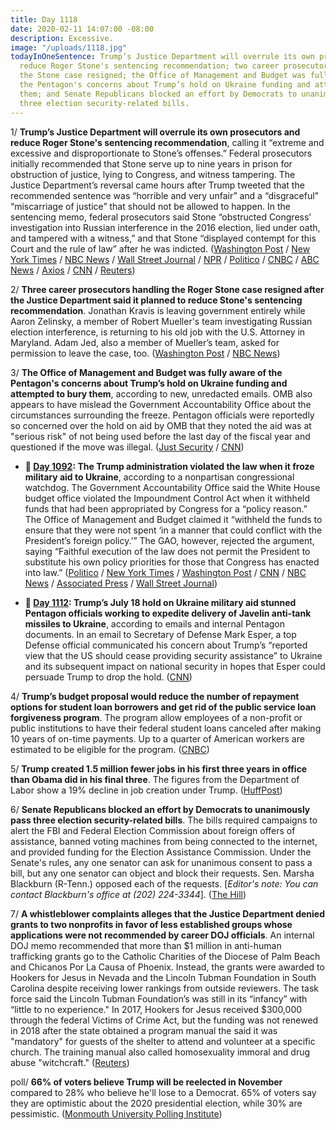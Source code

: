 ```yaml
---
title: Day 1118
date: 2020-02-11 14:07:00 -08:00
description: Excessive.
image: "/uploads/1118.jpg"
todayInOneSentence: Trump’s Justice Department will overrule its own prosecutors and
  reduce Roger Stone's sentencing recommendation; two career prosecutors handling
  the Stone case resigned; the Office of Management and Budget was fully aware of
  the Pentagon's concerns about Trump’s hold on Ukraine funding and attempted to bury
  them; and Senate Republicans blocked an effort by Democrats to unanimously pass
  three election security-related bills.
---
```


1/ **Trump’s Justice Department will overrule its own prosecutors and reduce Roger Stone's sentencing recommendation**, calling it “extreme and excessive and disproportionate to Stone’s offenses.” Federal prosecutors initially recommended that Stone serve up to nine years in prison for obstruction of justice, lying to Congress, and witness tampering. The Justice Department’s reversal came hours after Trump tweeted that the recommended sentence was “horrible and very unfair” and a “disgraceful” “miscarriage of justice” that should not be allowed to happen. In the sentencing memo, federal prosecutors said Stone “obstructed Congress’ investigation into Russian interference in the 2016 election, lied under oath, and tampered with a witness,” and that Stone “displayed contempt for this Court and the rule of law” after he was indicted. ([Washington Post](https://www.washingtonpost.com/national-security/justice-dept-to-reduce-sentencing-recommendation-for-trump-associate-roger-stone-official-says-after-president-calls-it-unfair/2020/02/11/ad81fd36-4cf0-11ea-bf44-f5043eb3918a_story.html) / [New York Times](https://www.nytimes.com/2020/02/11/us/politics/roger-stone-sentencing.html) / [NBC News](https://www.nbcnews.com/politics/politics-news/doj-backpedalling-sentencing-recommendation-trump-ally-roger-stone-n1134961) / [Wall Street Journal](https://www.wsj.com/articles/justice-department-to-ask-for-less-prison-time-for-roger-stone-after-trump-criticism-11581444764) / [NPR](https://www.npr.org/2020/02/11/804888522/doj-to-revise-sentencing-request-for-roger-stone-following-trump-tweet) / [Politico](https://www.politico.com/news/2020/02/11/justice-department-backs-away-stiff-sentence-roger-stone-114006) / [CNBC](https://www.cnbc.com/2020/02/11/trump-ally-roger-stone-will-get-lower-prison-sentence-recommendation.html) / [ABC News](https://abcnews.go.com/Politics/prosecutors-roger-stone-sentenced-years-prison/story?id=68893294) / [Axios](https://www.axios.com/roger-stone-sentencing-memo-wikileaks-0660e47c-dd6f-40e5-ab1d-b298ffc6fd14.html) / [CNN](https://www.cnn.com/2020/02/10/politics/federal-prosecutors-roger-stone-sentencing/index.html) / [Reuters](https://www.reuters.com/article/us-usa-trump-russia-stone-idUSKBN2042LO))

2/ **Three career prosecutors handling the Roger Stone case resigned after the Justice Department said it planned to reduce Stone's sentencing recommendation**. Jonathan Kravis is leaving government entirely while Aaron Zelinsky, a member of Robert Mueller's team investigating Russian election interference, is returning to his old job with the U.S. Attorney in Maryland. Adam Jed, also a member of Mueller’s team, asked for permission to leave the case, too. ([Washington Post](https://www.washingtonpost.com/national-security/justice-dept-to-reduce-sentencing-recommendation-for-trump-associate-roger-stone-official-says-after-president-calls-it-unfair/2020/02/11/ad81fd36-4cf0-11ea-bf44-f5043eb3918a_story.html) / [NBC News](https://www.nbcnews.com/politics/politics-news/doj-backpedalling-sentencing-recommendation-trump-ally-roger-stone-n1134961))

3/ **The Office of Management and Budget was fully aware of the Pentagon's concerns about Trump’s hold on Ukraine funding and attempted to bury them**, according to new, unredacted emails. OMB also appears to have mislead the Government Accountability Office about the circumstances surrounding the freeze. Pentagon officials were reportedly so concerned over the hold on aid by OMB that they noted the aid was at "serious risk" of not being used before the last day of the fiscal year and questioned if the move was illegal. ([Just Security](https://www.justsecurity.org/68614/exclusive-new-unredacted-emails-show-how-deeply-omb-misled-congress-on-ukraine/) / [CNN](https://www.cnn.com/2020/02/11/politics/omb-ukraine-aid-concerns/))

* **📌 [Day 1092](https://whatthefuckjusthappenedtoday.com/2020/01/16/day-1092/#4-the-trump-administration-violated): The Trump administration violated the law when it froze military aid to Ukraine**, according to a nonpartisan congressional watchdog. The Government Accountability Office said the White House budget office violated the Impoundment Control Act when it withheld funds that had been appropriated by Congress for a “policy reason.” The Office of Management and Budget claimed it “withheld the funds to ensure that they were not spent ‘in a manner that could conflict with the President’s foreign policy.’” The GAO, however, rejected the argument, saying “Faithful execution of the law does not permit the President to substitute his own policy priorities for those that Congress has enacted into law.” ([Politico](https://www.politico.com/news/2020/01/16/white-house-violated-the-law-by-freezing-ukraine-aid-gao-says-099682) / [New York Times](https://www.nytimes.com/2020/01/16/us/politics/gao-trump-ukraine.html) / [Washington Post](https://www.washingtonpost.com/business/economy/white-house-hold-on-ukraine-aid-violated-federal-law-congressional-watchdog-says/2020/01/16/060ea7aa-37a3-11ea-9c01-d674772db96b_story.html) / [CNN](https://www.cnn.com/2020/01/16/politics/gao-report-administration-violated-law-withholding-aid/) / [NBC News](https://www.nbcnews.com/politics/trump-impeachment-inquiry/ukraine-aid-hold-violated-law-government-accountability-office-n1117031) / [Associated Press](https://apnews.com/9127109f325778490fd40c5f98be1817) / [Wall Street Journal](https://www.wsj.com/articles/hold-on-ukraine-aid-violated-law-nonpartisan-watchdog-finds-11579187146))

* **📌 [Day 1112](https://whatthefuckjusthappenedtoday.com/2020/02/05/day-1112/#1-trump%E2%80%99s-july-18-hold-on-ukraine-mi): Trump’s July 18 hold on Ukraine military aid stunned Pentagon officials working to expedite delivery of Javelin anti-tank missiles to Ukraine**, according to emails and internal Pentagon documents. In an email to Secretary of Defense Mark Esper, a top Defense official communicated his concern about Trump’s “reported view that the US should cease providing security assistance” to Ukraine and its subsequent impact on national security in hopes that Esper could persuade Trump to drop the hold. ([CNN](https://www.cnn.com/2020/02/05/politics/emails-pentagon-alarm-ukraine-aid/index.html))

4/ **Trump’s budget proposal would reduce the number of repayment options for student loan borrowers and get rid of the public service loan forgiveness program**. The program allow employees of a non-profit or public institutions to have their federal student loans canceled after making 10 years of on-time payments. Up to a quarter of American workers are estimated to be eligible for the program. ([CNBC](https://www.cnbc.com/2020/02/10/trump-proposes-end-to-student-loan-forgiveness-program.html))

5/ **Trump created 1.5 million fewer jobs in his first three years in office than Obama did in his final three**. The figures from the Department of Labor show a 19% decline in job creation under Trump. ([HuffPost](https://www.huffpost.com/entry/trump-obama-jobs-created_n_5e419dc0c5b6bb0ffc169993))

6/ **Senate Republicans blocked an effort by Democrats to unanimously pass three election security-related bills**. The bills required campaigns to alert the FBI and Federal Election Commission about foreign offers of assistance, banned voting machines from being connected to the internet, and provided funding for the Election Assistance Commission. Under the Senate's rules, any one senator can ask for unanimous consent to pass a bill, but any one senator can object and block their requests. Sen. Marsha Blackburn (R-Tenn.) opposed each of the requests. \[*Editor's note: You can contact Blackburn's office at (202) 224-3344*\]. ([The Hill](https://thehill.com/homenews/house/482569-senate-gop-blocks-three-election-security-bills))

7/ **A whistleblower complaints alleges that the Justice Department denied grants to two nonprofits in favor of less established groups whose applications were not recommended by career DOJ officials**. An internal DOJ memo recommended that more than $1 million in anti-human trafficking grants go to the Catholic Charities of the Diocese of Palm Beach and Chicanos Por La Causa of Phoenix. Instead, the grants were awarded to Hookers for Jesus in Nevada and the Lincoln Tubman Foundation in South Carolina despite receiving lower rankings from outside reviewers. The task force said the Lincoln Tubman Foundation’s was still in its “infancy” with “little to no experience." In 2017, Hookers for Jesus received $300,000 through the federal Victims of Crime Act, but the funding was not renewed in 2018 after the state obtained a program manual the said it was "mandatory" for guests of the shelter to attend and volunteer at a specific church. The training manual also called homosexuality immoral and drug abuse "witchcraft." ([Reuters](https://www.reuters.com/article/us-usa-justice-grants-exclusive-idUSKBN20425G))

poll/ **66% of voters believe Trump will be reelected in November** compared to 28% who believe he'll lose to a Democrat. 65% of voters say they are optimistic about the 2020 presidential election, while 30% are pessimistic. ([Monmouth University Polling Institute](https://www.monmouth.edu/polling-institute/reports/monmouthpoll_us_021120/))
